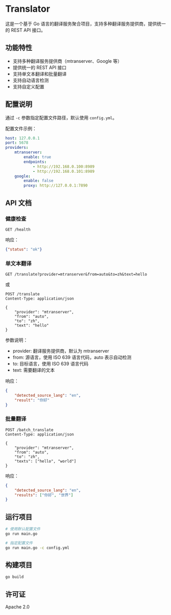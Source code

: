# Translator

这是一个基于 Go 语言的翻译服务聚合项目，支持多种翻译服务提供商，提供统一的 REST API 接口。

## 功能特性

- 支持多种翻译服务提供商（mtranserver、Google 等）
- 提供统一的 REST API 接口
- 支持单文本翻译和批量翻译
- 支持自动语言检测
- 支持自定义配置

## 配置说明

通过 `-c` 参数指定配置文件路径，默认使用 `config.yml`。

配置文件示例：

```yaml
host: 127.0.0.1
port: 5678
providers:
    mtranserver:
        enable: true
        endpoints:
            - http://192.168.0.100:8989
            - http://192.168.0.101:8989
    google:
        enable: false
        proxy: http://127.0.0.1:7890
```

## API 文档

### 健康检查

```
GET /health
```

响应：

```json
{"status": "ok"}
```

### 单文本翻译

```
GET /translate?provider=mtranserver&from=auto&to=zh&text=hello
```

或

```
POST /translate
Content-Type: application/json

{
    "provider": "mtranserver",
    "from": "auto",
    "to": "zh",
    "text": "hello"
}
```

参数说明：

- provider: 翻译服务提供商，默认为 mtranserver
- from: 源语言，使用 ISO 639 语言代码，auto 表示自动检测
- to: 目标语言，使用 ISO 639 语言代码
- text: 需要翻译的文本

响应：

```json
{
    "detected_source_lang": "en",
    "result": "你好"
}
```

### 批量翻译

```
POST /batch_translate
Content-Type: application/json

{
    "provider": "mtranserver",
    "from": "auto",
    "to": "zh",
    "texts": ["hello", "world"]
}
```

响应：

```json
{
    "detected_source_lang": "en",
    "results": ["你好", "世界"]
}
```

## 运行项目

```bash
# 使用默认配置文件
go run main.go

# 指定配置文件
go run main.go -c config.yml
```

## 构建项目

```bash
go build
```

## 许可证

Apache 2.0 